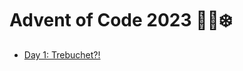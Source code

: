# Advent of Code 2023 🧝🎄❄️

- [Day 1: Trebuchet?!](https://github.com/drangovski/advent-of-code-2023/tree/main/day-01)
